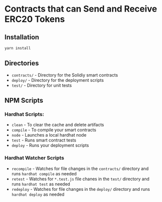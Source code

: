 # Contracts that can Send and Receive ERC20 Tokens

## Installation

```bash
yarn install
```

## Directories

-   `contracts/` - Directory for the Solidiy smart contracts
-   `deploy/` - Directory for the deployment scripts
-   `test/` - Directory for unit tests

## NPM Scripts

### Hardhat Scripts:

-   `clean` - To clear the cache and delete artifacts
-   `compile` - To compile your smart contracts
-   `node` - Launches a local hardhat node
-   `test` - Runs smart contract tests
-   `deploy` - Runs your deployment scripts

### Hardhat Watcher Scripts

-   `recompile` - Watches for file changes in the `contracts/` directory and runs `hardhat compile` as needed
-   `retest` - Watches for `*.test.js` file chanes in the `test/` directory and runs `hardhat test` as needed
-   `redeploy` - Watches for file changes in the `deploy/` directory and runs `hardhat deploy` as needed

